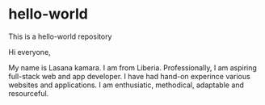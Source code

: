 # hello-world
This is a hello-world repository

Hi everyone,

My name is Lasana kamara. I am from Liberia. 
Professionally, I am aspiring full-stack web and app developer. 
I have had hand-on experince various websites and applications. 
I am enthusiatic, methodical, adaptable and resourceful.
